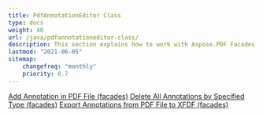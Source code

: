 ```yaml
---
title: PdfAnnotationEditor Class
type: docs
weight: 40
url: /java/pdfannotationeditor-class/
description: This section explains how to work with Aspose.PDF Facades using PdfAnnotationEditor Class.
lastmod: "2021-06-05"
sitemap:
    changefreq: "monthly"
    priority: 0.7
---
```


[Add Annotation in PDF File (facades)](/pdf/java/add-annotations/)
[Delete All Annotations by Specified Type (facades)](/pdf/java/delete-annotations/)
[Export Annotations from PDF File to XFDF (facades)](/pdf/java/export-annotations/)
